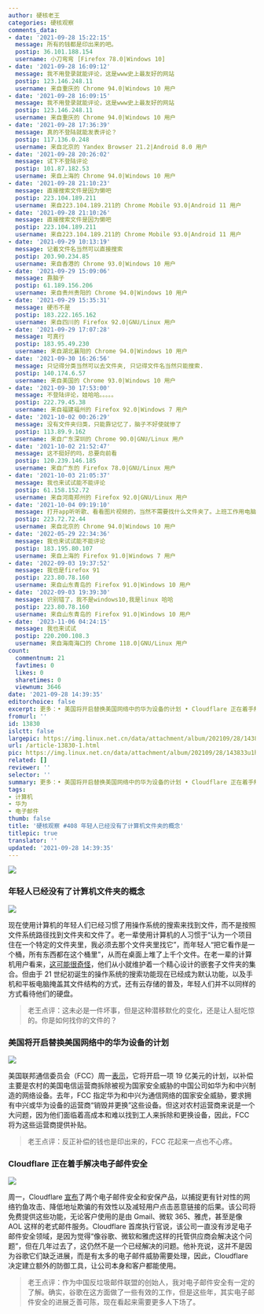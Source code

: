 ```yaml
---
author: 硬核老王
categories: 硬核观察
comments_data:
- date: '2021-09-28 15:22:15'
  message: 所有的钱都是印出来的吧。
  postip: 36.101.188.154
  username: 小刀弯弯 [Firefox 78.0|Windows 10]
- date: '2021-09-28 16:09:12'
  message: 我不用登录就能评论，这是www史上最友好的网站
  postip: 123.146.248.11
  username: 来自重庆的 Chrome 94.0|Windows 10 用户
- date: '2021-09-28 16:09:15'
  message: 我不用登录就能评论，这是www史上最友好的网站
  postip: 123.146.248.11
  username: 来自重庆的 Chrome 94.0|Windows 10 用户
- date: '2021-09-28 17:36:39'
  message: 真的不登陆就能发表评论？
  postip: 117.136.0.248
  username: 来自北京的 Yandex Browser 21.2|Android 8.0 用户
- date: '2021-09-28 20:26:02'
  message: 试下不登陆评论
  postip: 101.87.182.53
  username: 来自上海的 Chrome 94.0|Windows 10 用户
- date: '2021-09-28 21:10:23'
  message: 直接搜索文件是因为懒吧
  postip: 223.104.189.211
  username: 来自223.104.189.211的 Chrome Mobile 93.0|Android 11 用户
- date: '2021-09-28 21:10:26'
  message: 直接搜索文件是因为懒吧
  postip: 223.104.189.211
  username: 来自223.104.189.211的 Chrome Mobile 93.0|Android 11 用户
- date: '2021-09-29 10:13:19'
  message: 记着文件名当然可以直接搜索
  postip: 203.90.234.85
  username: 来自香港的 Chrome 93.0|Windows 10 用户
- date: '2021-09-29 15:09:06'
  message: 靠脑子
  postip: 61.189.156.206
  username: 来自贵州贵阳的 Chrome 94.0|Windows 10 用户
- date: '2021-09-29 15:35:31'
  message: 硬币不是
  postip: 183.222.165.162
  username: 来自四川的 Firefox 92.0|GNU/Linux 用户
- date: '2021-09-29 17:07:28'
  message: 可真行
  postip: 183.95.49.230
  username: 来自湖北襄阳的 Chrome 94.0|Windows 10 用户
- date: '2021-09-30 16:26:56'
  message: 只记得分类当然可以去文件夹, 只记得文件名当然只能搜索.
  postip: 140.174.6.57
  username: 来自美国的 Chrome 93.0|Windows 10 用户
- date: '2021-09-30 17:53:00'
  message: 不登陆评论，娃哈哈。。。。。
  postip: 222.79.45.38
  username: 来自福建福州的 Firefox 92.0|Windows 7 用户
- date: '2021-10-02 00:26:29'
  message: 没有文件夹归类，只能靠记忆了，脑子不好使就惨了
  postip: 113.89.9.162
  username: 来自广东深圳的 Chrome 90.0|GNU/Linux 用户
- date: '2021-10-02 21:52:47'
  message: 这不挺好的吗，总要向前看
  postip: 120.239.146.185
  username: 来自广东的 Firefox 78.0|GNU/Linux 用户
- date: '2021-10-03 21:05:37'
  message: 我也来试试能不能评论
  postip: 61.158.152.72
  username: 来自河南郑州的 Firefox 92.0|GNU/Linux 用户
- date: '2021-10-04 09:19:10'
  message: 打开app听听歌、看看图片视频的，当然不需要找什么文件夹了。上班工作用电脑的试试
  postip: 223.72.72.44
  username: 来自北京的 Chrome 94.0|Windows 10 用户
- date: '2022-05-29 22:34:36'
  message: 我也来试试能不能评论
  postip: 183.195.80.107
  username: 来自上海的 Firefox 91.0|Windows 7 用户
- date: '2022-09-03 19:37:52'
  message: 我也是firefox 91
  postip: 223.80.78.160
  username: 来自山东青岛的 Firefox 91.0|Windows 10 用户
- date: '2022-09-03 19:39:30'
  message: 识别错了，我不是windows10,我是linux 哈哈
  postip: 223.80.78.160
  username: 来自山东青岛的 Firefox 91.0|Windows 10 用户
- date: '2023-11-06 04:24:15'
  message: 我也来试试
  postip: 220.200.108.3
  username: 来自海南海口的 Chrome 118.0|GNU/Linux 用户
count:
  commentnum: 21
  favtimes: 0
  likes: 0
  sharetimes: 0
  viewnum: 3646
date: '2021-09-28 14:39:35'
editorchoice: false
excerpt: 更多：• 美国将开启替换美国网络中的华为设备的计划 • Cloudflare 正在着手解决电子邮件安全
fromurl: ''
id: 13830
islctt: false
largepic: https://img.linux.net.cn/data/attachment/album/202109/28/143833u1hgqibinppkmd1i.jpg
url: /article-13830-1.html
pic: https://img.linux.net.cn/data/attachment/album/202109/28/143833u1hgqibinppkmd1i.jpg.thumb.jpg
related: []
reviewer: ''
selector: ''
summary: 更多：• 美国将开启替换美国网络中的华为设备的计划 • Cloudflare 正在着手解决电子邮件安全
tags:
- 计算机
- 华为
- 电子邮件
thumb: false
title: '硬核观察 #408 年轻人已经没有了计算机文件夹的概念'
titlepic: true
translator: ''
updated: '2021-09-28 14:39:35'
---
```


![](https://img.linux.net.cn/data/attachment/album/202109/28/143833u1hgqibinppkmd1i.jpg)


### 年轻人已经没有了计算机文件夹的概念


![](https://img.linux.net.cn/data/attachment/album/202109/28/143841xwu4wo4xe4ols9sz.jpg)


现在使用计算机的年轻人们已经习惯了用操作系统的搜索来找到文件，而不是按照文件系统路径找到文件夹和文件了。老一辈使用计算机的人习惯于“认为一个项目住在一个特定的文件夹里，我必须去那个文件夹里找它”，而年轻人“把它看作是一个桶，所有东西都在这个桶里”，从而在桌面上堆了上千个文件。在老一辈的计算机用户看来，[这可能很奇怪](https://www.theverge.com/22684730/students-file-folder-directory-structure-education-gen-z)，他们从小就维护着一个精心设计的嵌套子文件夹的集合。但由于 21 世纪初诞生的操作系统的搜索功能现在已经成为默认功能，以及手机和平板电脑掩盖其文件结构的方式，还有云存储的普及，年轻人们并不以同样的方式看待他们的硬盘。



> 
> 老王点评：这未必是一件坏事，但是这种潜移默化的变化，还是让人挺吃惊的。你是如何找你的文件的？
> 
> 
> 


### 美国将开启替换美国网络中的华为设备的计划


![](https://img.linux.net.cn/data/attachment/album/202109/28/143859rpsu6wgzcdw6bbup.jpg)


美国联邦通信委员会（FCC）周一[表示](https://www.reuters.com/business/media-telecom/us-open-program-replace-huawei-equipment-us-networks-2021-09-27/)，它将开启一项 19 亿美元的计划，以补偿主要是农村的美国电信运营商拆除被视为国家安全威胁的中国公司如华为和中兴制造的网络设备。去年，FCC 指定华为和中兴为通信网络的国家安全威胁，要求拥有中兴或华为设备的运营商“销毁并更换”这些设备。但这对农村运营商来说是一个大问题，因为他们面临着高成本和难以找到工人来拆除和更换设备，因此，FCC 将为这些运营商提供补贴。



> 
> 老王点评：反正补偿的钱也是印出来的，FCC 花起来一点也不心疼。
> 
> 
> 


### Cloudflare 正在着手解决电子邮件安全


![](https://img.linux.net.cn/data/attachment/album/202109/28/143919fvkvmmmuknvlme7j.jpg)


周一，Cloudflare [宣布](https://www.wired.com/story/cloudflare-taking-a-shot-at-email-security/)了两个电子邮件安全和安保产品，以捕捉更有针对性的网络钓鱼攻击、降低地址欺骗的有效性以及减轻用户点击恶意链接的后果。该公司将免费提供这些功能，无论客户使用的是由 Gmail、微软 365、雅虎，甚至是像 AOL 这样的老式邮件服务。Cloudflare 首席执行官说，该公司一直没有涉足电子邮件安全领域，是因为觉得“像谷歌、微软和雅虎这样的托管供应商会解决这个问题”，但在几年过去了，这仍然不是一个已经解决的问题。他补充说，这并不是因为谷歌它们缺乏进展，而是有太多的电子邮件威胁需要处理，因此，Cloudflare 决定建立额外的防御工具，让公司本身和客户都能使用。



> 
> 老王点评：作为中国反垃圾邮件联盟的创始人，我对电子邮件安全有一定的了解。确实，谷歌在这方面做了一些有效的工作，但是这些年，其实电子邮件安全的进展乏善可陈，现在看起来需要更多人下场了。
> 
> 
>